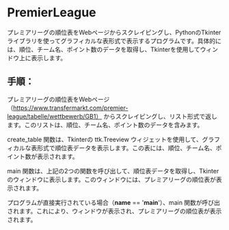 # PremierLeague
プレミアリーグの順位表をWebページからスクレイピングし、PythonのTkinterライブラリを使ってグラフィカルな表形式で表示するプログラムです。具体的には、順位、チーム名、ポイント数のデータを取得し、Tkinterを使用してウィンドウ上に表示します。

## 手順：
プレミアリーグの順位表をWebページ（https://www.transfermarkt.com/premier-league/tabelle/wettbewerb/GB1）
からスクレイピングし、リスト形式で返します。このリストは、順位、チーム名、ポイント数のデータを含みます。


create_table 関数は、Tkinterの ttk.Treeview ウィジェットを使用して、グラフィカルな表形式で順位表データを表示します。この表には、順位、チーム名、ポイント数が表示されます。


main 関数は、上記の2つの関数を呼び出して、順位表データを取得し、Tkinterのウィンドウに表示します。このウィンドウには、プレミアリーグの順位表が表示されます。


プログラムが直接実行されている場合（__name__ == '__main__'）、main 関数が呼び出されます。これにより、ウィンドウが表示され、プレミアリーグの順位表が表示されます。
